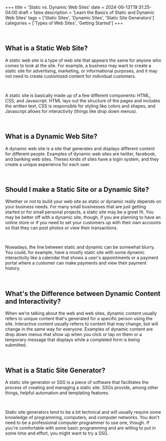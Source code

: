 +++
title = 'Static vs. Dynamic Web Sites'
date = 2024-06-13T19:31:25-04:00
draft = false
description = 'Learn the Basics of Static and Dynamic Web Sites'
tags = ['Static Sites', 'Dynamic Sites', 'Static Site Generators']
categories = ['Types of Web Sites', 'Getting Started']
+++

<br>

<h2>What is a Static Web Site?</h2>

<p>A static web site is a type of web site that appears the same for anyone who comes to look at the site. For example,
  a business may want to create a static site for advertising, marketing, or informational purposes, and it may not need
  to create customized content for individual customers.</p>

<br>

<p>A static site is basically made up of a few different components: HTML, CSS, and Javascript. HTML lays out the
  structure of the pages and includes the written text, CSS is responsible for styling like colors and shapes, and Javascript allows for interactivity (things like drop down
  menus).</p>

<br>

<h2>What is a Dynamic Web Site?</h2>

<p>A dynamic web site is a site that generates and displays different content for different people. Examples of dynamic web sites are
  twitter, facebook, and banking web sites. Theses kinds of sites have a login system, and they create a unique experience
  for each user.</p>

<br>

<h2>Should I make a Static Site or a Dynamic Site?</h2>

<p>Whether or not to build your web site as static or dynamic really depends on your business needs. For many small
  businesses that are just getting started or for small personal projects, a static site may be a great fit. You may be
  better off with a dynamic site, though, if you are planning to have an online store or if you need to set your customers
  up with their own accounts so that they can post photos or view their transactions.</p>

<br>

<p>Nowadays, the line between static and dynamic can be somewhat blurry. You could, for example, have a mostly static
  site with some dynamic interactivity like a calendar that shows a user's appointments or a payment portal where a
  customer can make payments and view their payment history.</p>

<br>

<h2>What's the Difference between Dynamic Content and Interactivity?</h2>

<p>When we're talking about the web and web sites, dynamic content usually refers to unique content that's generated for
  a specific person using the site. Interactive content usually referrs to content that may change, but will change in
  the same way for everyone. Examples of dynamic content are drop down menus that show up when you click or tap on them
  or a temporary message that displays while a completed form is being submitted.</p>

<br>

<h2>What is a Static Site Generator?</h2>

<p>A static site generator or SSG is a piece of software that facilitates the process of creating and managing a static
  site. SSGs provide, among other things, helpful automation and templating features.</p>

<br>

<p>Static site generators tend to be a bit technical and will usually require some knowledge of programming, computers,
  and computer networks. You don't need to be a professional computer programmer to use one, though. If you're
  comfortable with some basic programming and are willing to put in some time and effort, you might want to try a SSG.
</p>

<br>
